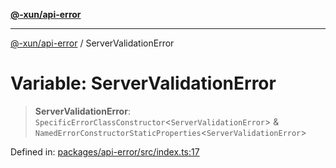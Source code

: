 [**@-xun/api-error**](../README.md)

***

[@-xun/api-error](../README.md) / ServerValidationError

# Variable: ServerValidationError

> **ServerValidationError**: `SpecificErrorClassConstructor`\<`ServerValidationError`\> & `NamedErrorConstructorStaticProperties`\<`ServerValidationError`\>

Defined in: [packages/api-error/src/index.ts:17](https://github.com/Xunnamius/api-utils/blob/76aaa5b4cce48ea0bcd85fb368375b4a88bfa80f/packages/api-error/src/index.ts#L17)

